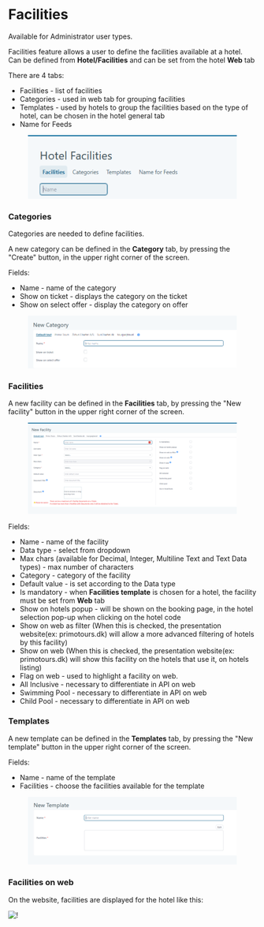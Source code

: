 # Facilities

Available for Administrator user types.

Facilities feature allows a user to define the facilities available at a hotel. Can be defined from **Hotel/Facilities** and can be set from the hotel **Web** tab

There are 4 tabs:

* Facilities - list of facilities
* Categories - used in web tab for grouping facilities
* Templates - used by hotels to group the facilities based on the type of hotel, can be chosen in the hotel general tab
* Name for Feeds

<figure><img src=".gitbook/assets/image (17) (1) (1) (1).png" alt=""><figcaption></figcaption></figure>

### Categories <a href="#categories" id="categories"></a>

Categories are needed to define facilities.

A new category can be defined in the **Category** tab, by pressing the "Create" button, in the upper right corner of the screen.

Fields:

* Name - name of the category
* Show on ticket - displays the category on the ticket
* Show on select offer - display the category on offer

<figure><img src=".gitbook/assets/image (18) (1) (1) (1).png" alt=""><figcaption></figcaption></figure>

### Facilities <a href="#facilities" id="facilities"></a>

A new facility can be defined in the **Facilities** tab, by pressing the "New facility" button in the upper right corner of the screen.

<figure><img src=".gitbook/assets/image (19) (1) (1) (1).png" alt=""><figcaption></figcaption></figure>

Fields:

* Name - name of the facility
* Data type - select from dropdown
* Max chars (available for Decimal, Integer, Multiline Text and Text Data types) - max number of characters
* Category - category of the facility
* Default value - is set according to the Data type
* Is mandatory - when **Facilities template** is chosen for a hotel, the facility must be set from **Web** tab
* Show on hotels popup - will be shown on the booking page, in the hotel selection pop-up when clicking on the hotel code
* Show on web as filter (When this is checked, the presentation website(ex: primotours.dk) will allow a more advanced filtering of hotels by this facility)
* Show on web (When this is checked, the presentation website(ex: primotours.dk) will show this facility on the hotels that use it, on hotels listing)
* Flag on web - used to highlight a facility on web.
* All Inclusive - necessary to differentiate in API on web
* Swimming Pool - necessary to differentiate in API on web
* Child Pool - necessary to differentiate in API on web

### Templates <a href="#templates" id="templates"></a>

A new template can be defined in the **Templates** tab, by pressing the "New template" button in the upper right corner of the screen.

Fields:

* Name - name of the template
* Facilities - choose the facilities available for the template

<figure><img src=".gitbook/assets/image (21) (1) (1) (1).png" alt=""><figcaption></figcaption></figure>

### Facilities on web <a href="#facilities-on-web" id="facilities-on-web"></a>

On the website, facilities are displayed for the hotel like this:

![!](https://docs.tourpaq.com/assets/images/facilities_on_web-c0f8bedeeb3c056f7c09926e50b999b5.jpg)
